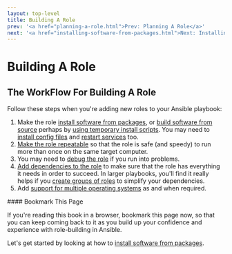 ```yaml
---
layout: top-level
title: Building A Role
prev: '<a href="planning-a-role.html">Prev: Planning A Role</a>'
next: '<a href="installing-software-from-packages.html">Next: Installing Software From Packages</a>'
---
```


# Building A Role

## The WorkFlow For Building A Role

Follow these steps when you're adding new roles to your Ansible playbook:

1. Make the role [install software from packages](installing-software-from-packages.html), or [build software from source](building-software-from-source.html) perhaps by [using temporary install scripts](temporary-install-scripts.html).  You may need to [install config files](working-with-config-files.html) and [restart services](restarting-services.html) too.
1. [Make the role repeatable](making-roles-repeatable.html) so that the role is safe (and speedy) to run more than once on the same target computer.
1. You may need to [debug the role](debugging-failing-roles.html) if you run into problems.
1. [Add dependencies to the role](adding-dependencies-to-roles.html) to make sure that the role has everything it needs in order to succeed.  In larger playbooks, you'll find it really helps if you [create groups of roles](using-meta-roles.html) to simplify your dependencies.
1. Add [support for multiple operating systems](multiple-operating-systems.html) as and when required.

<div class="callout info" markdown="1">
#### Bookmark This Page

If you're reading this book in a browser, bookmark this page now, so that you can keep coming back to it as you build up your confidence and experience with role-building in Ansible.
</div>

Let's get started by looking at how to [install software from packages](installing-software-from-packages.html).